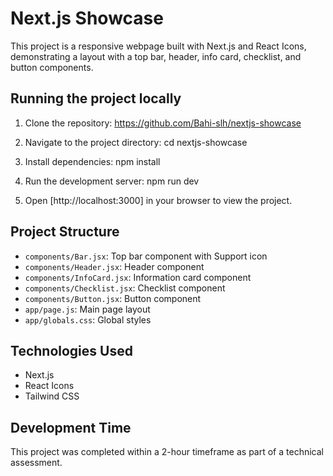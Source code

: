 # Next.js Showcase

This project is a responsive webpage built with Next.js and React Icons, demonstrating a layout with a top bar, header, info card, checklist, and button components.

## Running the project locally

1. Clone the repository:
    https://github.com/Bahi-slh/nextjs-showcase

2. Navigate to the project directory:
    cd nextjs-showcase

3. Install dependencies:
    npm install

4. Run the development server:
    npm run dev

5. Open [http://localhost:3000] in your browser to view the project.

## Project Structure

- `components/Bar.jsx`: Top bar component with Support icon
- `components/Header.jsx`: Header component
- `components/InfoCard.jsx`: Information card component
- `components/Checklist.jsx`: Checklist component
- `components/Button.jsx`: Button component
- `app/page.js`: Main page layout
- `app/globals.css`: Global styles

## Technologies Used

- Next.js
- React Icons
- Tailwind CSS

## Development Time

This project was completed within a 2-hour timeframe as part of a technical assessment.

